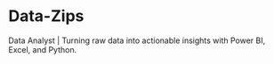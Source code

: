 # Data-Zips
Data Analyst | Turning raw data into actionable insights with Power BI, Excel, and Python.
